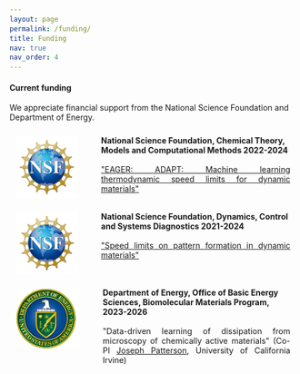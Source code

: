 ```yaml
---
layout: page
permalink: /funding/
title: Funding
nav: true
nav_order: 4
---
```



#### Current funding

We appreciate financial support from the National Science Foundation and Department of Energy.

<div style="clear: both; display: inline-flex">
  <div style="margin: 10px; float: center; width: 25%; padding-right: 20px">
    <img src="../assets/img/NSF_Official_logo_High_Res_1200ppi.png" alt="" width="150">
  </div>
  <div style="margin: 10px; float: left; width: 75%;">
    <b>National Science Foundation, Chemical Theory, Models and Computational Methods
2022-2024</b>
    <div style="text-align: justify; text-justify: inter-word">
<br>
<a href="https://www.nsf.gov/awardsearch/showAward?AWD_ID=2231469&HistoricalAwards=false">"EAGER: ADAPT: Machine learning thermodynamic speed limits for dynamic materials"</a>
</div>
  </div>
</div>

<div style="clear: both; display: inline-flex">
  <div style="margin: 10px; float: center; width: 25%; padding-right: 20px">
    <img src="../assets/img/NSF_Official_logo_High_Res_1200ppi.png" alt="" width="150">
  </div>
  <div style="margin: 10px; float: left; width: 75%;">
    <b>National Science Foundation, Dynamics, Control and Systems Diagnostics
2021-2024</b>
    <div style="text-align: justify; text-justify: inter-word">
<br>
<a href="https://www.nsf.gov/awardsearch/showAward?AWD_ID=2124510&HistoricalAwards=false">"Speed limits on pattern formation in dynamic materials"</a>
</div>
  </div>
</div>

<div style="clear: both; display: inline-flex">
  <div style="margin: 12px; float: center; width: 25%; padding-right: 20px">
    <img src="../assets/img/DOE_Logo_Color-Seal_White-Text_2893x719.png" alt="" width="125">
  </div>
  <div style="margin: 10px; float: left; width: 75%;">
    <b>Department of Energy, Office of Basic Energy Sciences, Biomolecular Materials Program,
2023-2026</b>
    <div style="text-align: justify; text-justify: inter-word">
<br>
"Data-driven learning of dissipation from microscopy of chemically active materials" (Co-PI <a href="https://www.thepattersonlab.com/the-team">Joseph Patterson</a>, University of California Irvine)
</div>
  </div>
</div>
